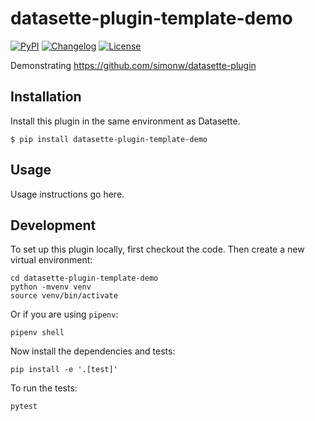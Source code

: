 # datasette-plugin-template-demo

[![PyPI](https://img.shields.io/pypi/v/datasette-plugin-template-demo.svg)](https://pypi.org/project/datasette-plugin-template-demo/)
[![Changelog](https://img.shields.io/github/v/release/simonw/datasette-plugin-template-demo?label=changelog)](https://github.com/simonw/datasette-plugin-template-demo/releases)
[![License](https://img.shields.io/badge/license-Apache%202.0-blue.svg)](https://github.com/simonw/datasette-plugin-template-demo/blob/master/LICENSE)

Demonstrating https://github.com/simonw/datasette-plugin

## Installation

Install this plugin in the same environment as Datasette.

    $ pip install datasette-plugin-template-demo

## Usage

Usage instructions go here.

## Development

To set up this plugin locally, first checkout the code. Then create a new virtual environment:

    cd datasette-plugin-template-demo
    python -mvenv venv
    source venv/bin/activate

Or if you are using `pipenv`:

    pipenv shell

Now install the dependencies and tests:

    pip install -e '.[test]'

To run the tests:

    pytest
